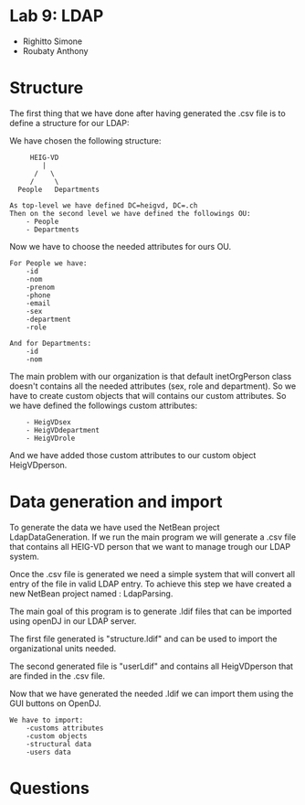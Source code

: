 # Lab 9: LDAP

- Righitto Simone
- Roubaty Anthony

# Structure

The first thing that we have done after having generated the .csv file is to define a structure for our LDAP:

We have chosen the following structure:

```
	 HEIG-VD
	    |
	  /   \
	 /     \
  People   Departments
```



```
As top-level we have defined DC=heigvd, DC=.ch
Then on the second level we have defined the followings OU: 
	- People
	- Departments

```

Now we have to choose the needed attributes for ours OU.

```
For People we have:
	-id
	-nom
	-prenom
	-phone
	-email
	-sex
	-department
	-role
	
And for Departments:
	-id
	-nom
```

The main problem with our organization is that default inetOrgPerson class doesn't contains all the needed attributes (sex, role and department). So we have to create custom objects that will contains our custom attributes. So we have defined the followings custom attributes:
```
	- HeigVDsex
	- HeigVDdepartment
	- HeigVDrole
```
And we have added those custom attributes to our custom object HeigVDperson.


# Data generation and import

To generate the data we have used the NetBean project LdapDataGeneration. If we run the main program we will generate a .csv file that contains all HEIG-VD person that we want to manage trough our LDAP system.

Once the .csv file is generated we need a simple system that will convert all entry of the file in valid LDAP entry. To achieve this step we have created a new NetBean project named : LdapParsing. 

The main goal of this program is to generate .ldif files that can be imported using openDJ in our LDAP server.

The first file generated is "structure.ldif" and can be used to import the organizational units needed.

The second generated file is "userLdif" and contains all HeigVDperson that are finded in the .csv file.

Now that we have generated the needed .ldif we can import them using the GUI buttons on OpenDJ.

```
We have to import:
	-customs attributes
	-custom objects
	-structural data 
	-users data
```

# Questions



